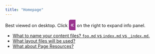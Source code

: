```yaml
---
title: "Homepage"
---
```


Best viewed on desktop. Click <span style="padding: 5px; font-size: 20px; border-radius: 5px 0 0 5px; background-color: #9A348E; color: #eee">«</span> 
on the right to expand info panel.

- [What to name your content files? `foo.md` vs `index.md` vs `_index.md`.](/single-vs-list/)
- [What layout files will be used?](/layout-lookup/)    
- [What about Page Resources?](/page-resources/)
